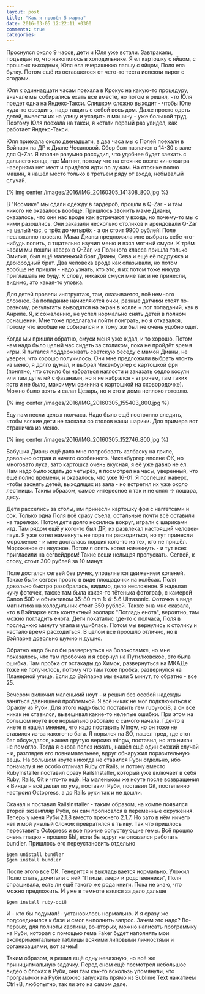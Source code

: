 ```yaml
---
layout: post
title: "Как я провёл 5 марта"
date: 2016-03-05 12:22:11 +0300
comments: true
categories: 
---
```

Проснулся около 9 часов, дети и Юля уже встали. Завтракали, подъедая то, что накопилось в холодильнике. Я ел картошку с яйцом, с прошлых выходных, Юля ела вчерашнюю лапшу с яйцом, Поля ела булку. Потом ещё из оставшегося от чего-то теста испекли пирог с ягодами.

Юля к одиннадцати часам поехала в Крокус на какую-то процедуру, вначале мы собирались ехать все вместе, но потом я решил, что Юля поедет одна на Яндекс-Такси. Слишком сложно выходит - чтобы Юле куда-то съездить, надо тащить с собой весь дом. Даже просто одеть детей, вывести их на улицу и усадить в машину - уже большой труд. Поэтому Юля поехала на такси, я кстати первый раз увидел, как работает Яндекс-Такси.

Юля приехала около двенадцати, в два часа мы с Полей поехали в Вэйпарк на ДР к Диане Чесаловой. Сбор был назначен в 14-30 в зале для Q-Zar. Я вполне разумно рассудил, что удобнее будет заехать с дальнего конца, где Магнит, потому что на стоянке возле кинотеатра наверняка нет мест и придётся идти по лужам. На стоянке полно машин, я нашёл место только в третьем ряду от входа, небывалый случай. 

{% img center /images/2016/IMG_20160305_141308_800.jpg %}

В "Космике" мы сдали одежду в гардероб, прошли в Q-Zar - и там никого не оказалось вообще. Пришлось звонить маме Дианы, оказалось, что они нас вроде как встречают у входа, но почему-то мы с ними разошлись. Они заказали несколько столиков и арендовали Q-Zar на целый час, с трёх до четырёх - а он стоит 9900 рублей! Поле неслыханно повезло. Мама Дианы предложила мне выбрать себе что-нибудь попить, я тщательно изучил меню и взял мятный смуси. К трём часам мы пошли наверх в Q-Zar, из Полиного класса пришла только Эмилия, был ещё маленький брат Дианы, Сева и ещё её подружка и двоюродный брат. Два человека вроде как опазывали, но потом вообще не пришли - надо узнать, кто это, я их потом тоже никуда приглашать не буду. К слову, никакой смуси мне так и не принесли, видимо, это какая-то уловка.

Для детей провели инструктаж, там, оказывается, всё немного сложнее. За попадание начисляются очки, разные датчики стоят по-разному, результаты выводятся на экран в холле + лог попаданий, как в Анриле. Я, к сожалению, не успел нормально снять детей в полном оснащении. Мне тоже предлагали пойти поиграть, но я отказался, потому что вообще не собирался и к тому же был не очень удобно одет. 

Когда мы пришли обратно, смуси меня уже ждал, и то хорошо. Потом нам надо было целый час сидеть за столиком, пока не пройдёт время игры. Я пытался поддерживать светскую беседу с мамой Дианы, не уверен, что хорошо получилось. Они мне предложили выбрать чтонть из меню, я долго думал, и выбрал Чикенбургер с картошкой фри (понятно, что стоило бы набраться наглости и заказать седло косули или там дупелей с фазанами, но я не набрался - впрочем, там таких яств и не было, максимум свинина с картошкой на сковородочке). Можно было взять и салат Цезарь, но я его и дома неплохо готовлю. 

{% img center /images/2016/IMG_20160305_155403_800.jpg %}

Еду нам несли целых полчаса. Надо было ещё постоянно следить, чтобы всякие дети не таскали со столов наши шарики. Для примера вот страничка из меню. 

{% img center /images/2016/IMG_20160305_152746_800.jpg %}

Бабушка Дианы ещё дала мне попробовать колбаску на гриле, довольно острая и ничего особенного. Чикенбургер вполне ОК, но многовато лука, зато картошка очень вкусная, я её уже давно не ел. Нам надо было ждать до четырёх, я посмотрел на часы, уверенный, что ещё полно времени, и оказалось, что уже 16-01. Я поспешил наверх, чтобы заснять детей, выходящих из зала - но встретил их уже около лестницы. Таким образом, самое интересное я так и не снял -> лошара, десу.

Дети расселись за столы, им принесли картошку фри с наггетсами и сок. Только одна Поля всё сразу съела, остальные почти всё оставили на тарелках. Потом дети долго носились вокруг, играли с шариками итд. Там рядом ещё у кого-то был ДР, их развлекал настоящий человек-паук. Я уже хотел намекнуть не пора ли расходиться, но тут принесли мороженое - и мне досталась порция кого-то из тех, кто не пришёл. Мороженое оч вкусное. Потом я опять хотел намекнуть - и тут всех пригласили на сегвейдром! Такие вещи нельщзя пропускать. Сегвей, к слову, стоит 300 рублей за 10 минут.

Поле достался сегвей без ручек, управляется движением коленей. Также были сегвеи просто в виде площадочки на колёсах. Поля довольно быстро разобралась, видимо, дело несложное. Я наделал кучу фоточек, также там была какая-то тётенька фотограф, с камерой Canon 50D и  объективом 35-80 mm 1: 4-5.6 Ultrasonic. Фоточка в виде магнитика на холодильник стоит 350 рублей. Также она мне сказала, что в Вэйпарке есть контактный зоопарк "Погладь енота", вероятно, там можно погладить енота. Дети покаталис где-то с полчаса, Поля в последнюю минуту упала и ушиблась. Потом мы вернулись к столику и настало время расходиться. В целом все проошло отлично, но в Вэйпарке довольно шумно и душно.

Обратно надо было бы развернуться на Волоколамке, но мне показалось, что там пробочка и я свернул на Путилковское, это была ошибка. Там пробка от эстакады до Химок, развернуться на МКАДе тоже не получилось, потому что там тоже пробка, развернулся на Планерной улице. Если до Вэйпарка мы ехали 5 минут, то обратно - все 25. 

Вечером включил маленький ноут - и решил без особой надежды заняться давнишней проблемкой. Я всё никак не мог подключиться к Ораклу из Руби. Для этого надо было поставить гем ruby-oci8, а он все никак не ставился, вывешивал какие-то нелепые ошибки. При этом на большом ноуте все нормально работало с самого начала. Где-то в инете я нашёл мнение, что надо поставить Mingw, но он тоже не ставился из-за какого-то бага. Я порылся на SO, нашел тред, где этот баг обсуждался, нашел другую версию mingw, поставил, но это никак не помогло. Тогда я снова полез искать, нашёл ещё один схожий случай - и, разглядев его повнимательнее, вдруг обнаружил поразительную вещь. На большом ноуте никогда не ставился Руби отдельно, ибо поначалу я не особо отличал Ruby от Rails, и потому вместо RubyInstaller поставил сразу RailsInstaller, который уже включает в себя Ruby, Rails, Git и что-то ещё. На маленьком же ноуте после возвращения к Винде я всё делал по уму, поставил Руби, поставил Git, постепенно настроил Octopress, а до Rails руки так и не дошли. 

Скачал и поставил RailsInstaller - таким образом, на компе появился второй экземпляр Руби, он сам прописался в переменные окружения. Теперь у меня Руби 2.1.8 вместо прежнего 2.1.7. Но зато в нём ничего нет и мой унылый бложик превратился в тыкву. Так что пришлось переставить Octopress и все прочие сопуствующие гемы. Всё прошло очень гладко - прошло БЫ, если бы вдруг не отказался работать bundler. Пришлось его переустановить отдельно 

```
$gem unistall bundler 
$gem install bundler 
```

После этого все ОК. Генерится и выкладывается нормально. Уложил Полю спать, дочитали с ней "Птицы, звери и родственники", Поля спрашивала, есть ли ещё такого же рода книги. Пока не знаю, что можно предложить. И уже в темноте взялся за дело дальше 

```
$gem install ruby-oci8
```

И - кто бы подумал! - установилось нормально. И я сразу же подсоединился к базе и смог выполнить запрос. Зачем это надо? Во-первых, для полноты картины, во-вторых, можно написать программку на Руби, которая с помощью гема Faker будет наполнять мои экспериментальные таблицы всякими липовыми личностями и организациями, вот зачем!

Таким образом, я решил ещё одну неважную, но всё же приниципмальную задачку. Перед сном ещё посмотрел небольшое видео о блоках в Руби, они там как-то вскользь упомянули, что программки на Руби можно запускать прямо из Sublime Text нажатием Ctrl+B, любопытно, так ли это на самом деле.

